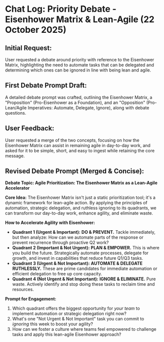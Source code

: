 # Chat Log: Priority Debate - Eisenhower Matrix & Lean-Agile (22 October 2025)

## Initial Request:
User requested a debate around priority with reference to the Eisenhower Matrix, highlighting the need to automate tasks that can be delegated and determining which ones can be ignored in line with being lean and agile.

## First Debate Prompt Draft:
A detailed debate prompt was crafted, outlining the Eisenhower Matrix, a "Proposition" (Pro-Eisenhower as a Foundation), and an "Opposition" (Pro-Lean/Agile Imperatives: Automate, Delegate, Ignore), along with debate questions.

## User Feedback:
User requested a merge of the two concepts, focusing on how the Eisenhower Matrix can assist in remaining agile in day-to-day work, and asked for it to be simple, short, and easy to ingest while retaining the core message.

## Revised Debate Prompt (Merged & Concise):
**Debate Topic: Agile Prioritization: The Eisenhower Matrix as a Lean-Agile Accelerator**

**Core Idea:**
The Eisenhower Matrix isn't just a static prioritization tool; it's a dynamic framework for lean-agile action. By applying the principles of automation, strategic delegation, and ruthless ignoring to its quadrants, we can transform our day-to-day work, enhance agility, and eliminate waste.

**How to Accelerate Agility with Eisenhower:**

*   **Quadrant 1 (Urgent & Important):** **DO & PREVENT.** Tackle immediately, but then analyze: How can we automate parts of the response or prevent recurrence through proactive Q2 work?
*   **Quadrant 2 (Important & Not Urgent):** **PLAN & EMPOWER.** This is where you build the future. Strategically automate processes, delegate for growth, and invest in capabilities that reduce future Q1/Q3 tasks.
*   **Quadrant 3 (Urgent & Not Important):** **AUTOMATE & DELEGATE RUTHLESSLY.** These are prime candidates for immediate automation or efficient delegation to free up core capacity.
*   **Quadrant 4 (Not Urgent & Not Important):** **IGNORE & ELIMINATE.** Pure waste. Actively identify and stop doing these tasks to reclaim time and resources.

**Prompt for Engagement:**

1.  Which quadrant offers the biggest opportunity for *your team* to implement automation or strategic delegation right now?
2.  What's one "Not Urgent & Not Important" task you can commit to *ignoring* this week to boost your agility?
3.  How can we foster a culture where teams feel empowered to challenge tasks and apply this lean-agile Eisenhower approach?
